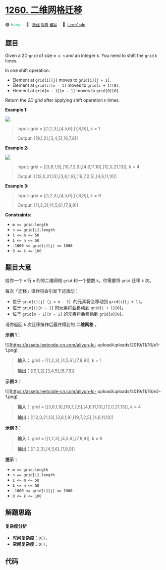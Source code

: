 # [1260. 二维网格迁移](https://leetcode.com/problems/shift-2d-grid)

🟢 <font color=#15bd66>Easy</font>&emsp; 🔖&ensp; [`数组`](/outline/tag/array.md) [`矩阵`](/outline/tag/matrix.md) [`模拟`](/outline/tag/simulation.md)&emsp; 🔗&ensp;[`LeetCode`](https://leetcode.com/problems/shift-2d-grid)

## 题目

Given a 2D `grid` of size `m x n` and an integer `k`. You need to shift the
`grid` `k` times.

In one shift operation:

  * Element at `grid[i][j]` moves to `grid[i][j + 1]`.
  * Element at `grid[i][n - 1]` moves to `grid[i + 1][0]`.
  * Element at `grid[m - 1][n - 1]` moves to `grid[0][0]`.

Return the _2D grid_ after applying shift operation `k` times.



**Example 1:**

![](https://assets.leetcode.com/uploads/2019/11/05/e1.png)

> Input: grid = [[1,2,3],[4,5,6],[7,8,9]], k = 1
> 
> Output: [[9,1,2],[3,4,5],[6,7,8]]

**Example 2:**

![](https://assets.leetcode.com/uploads/2019/11/05/e2.png)

> Input: grid = [[3,8,1,9],[19,7,2,5],[4,6,11,10],[12,0,21,13]], k = 4
> 
> Output: [[12,0,21,13],[3,8,1,9],[19,7,2,5],[4,6,11,10]]

**Example 3:**

> Input: grid = [[1,2,3],[4,5,6],[7,8,9]], k = 9
> 
> Output: [[1,2,3],[4,5,6],[7,8,9]]

**Constraints:**

  * `m == grid.length`
  * `n == grid[i].length`
  * `1 <= m <= 50`
  * `1 <= n <= 50`
  * `-1000 <= grid[i][j] <= 1000`
  * `0 <= k <= 100`


## 题目大意

给你一个 `m` 行 `n` 列的二维网格 `grid` 和一个整数 `k`。你需要将 `grid` 迁移 `k` 次。

每次「迁移」操作将会引发下述活动：

  * 位于 `grid[i][j]`（`j < n - 1`）的元素将会移动到 `grid[i][j + 1]`。
  * 位于 `grid[i][n - 1]` 的元素将会移动到 `grid[i + 1][0]`。
  * 位于 `grid[m - 1][n - 1]` 的元素将会移动到 `grid[0][0]`。

请你返回 `k` 次迁移操作后最终得到的 **二维网格** 。



**示例 1：**

![](https://assets.leetcode-cn.com/aliyun-lc-
upload/uploads/2019/11/16/e1-1.png)

> 
> 
> 
> 
> 
> **输入：** grid = [[1,2,3],[4,5,6],[7,8,9]], k = 1
> 
> **输出：**[[9,1,2],[3,4,5],[6,7,8]]
> 
> 

**示例 2：**

![](https://assets.leetcode-cn.com/aliyun-lc-
upload/uploads/2019/11/16/e2-1.png)

> 
> 
> 
> 
> 
> **输入：** grid = [[3,8,1,9],[19,7,2,5],[4,6,11,10],[12,0,21,13]], k = 4
> 
> **输出：**[[12,0,21,13],[3,8,1,9],[19,7,2,5],[4,6,11,10]]
> 
> 

**示例 3：**

> 
> 
> 
> 
> 
> **输入：** grid = [[1,2,3],[4,5,6],[7,8,9]], k = 9
> 
> **输出：**[[1,2,3],[4,5,6],[7,8,9]]
> 
> 



**提示：**

  * `m == grid.length`
  * `n == grid[i].length`
  * `1 <= m <= 50`
  * `1 <= n <= 50`
  * `-1000 <= grid[i][j] <= 1000`
  * `0 <= k <= 100`


## 解题思路

#### 复杂度分析

- **时间复杂度**：`O()`，
- **空间复杂度**：`O()`，

## 代码

```javascript

```